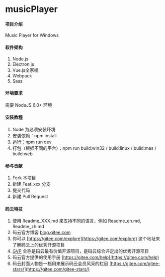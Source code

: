 # musicPlayer

#### 项目介绍
Music Player for Windows

#### 软件架构
 1. Node.js
 2. Electron.js
 3. Vue.js全家桶
 4. Webpack
 5. Sass

#### 环境要求

 需要 NodeJS 6.0+ 环境


#### 安装教程

1. Node 为必须安装环境
2. 安装依赖：npm install
3. 运行：npm run dev
4. 打包（根据不同的平台）：npm run build:win32 / build:linux / build:mas / build:web


#### 参与贡献

1. Fork 本项目
2. 新建 Feat_xxx 分支
3. 提交代码
4. 新建 Pull Request


#### 码云特技

1. 使用 Readme\_XXX.md 来支持不同的语言，例如 Readme\_en.md, Readme\_zh.md
2. 码云官方博客 [blog.gitee.com](https://blog.gitee.com)
3. 你可以 [https://gitee.com/explore](https://gitee.com/explore) 这个地址来了解码云上的优秀开源项目
4. [GVP](https://gitee.com/gvp) 全称是码云最有价值开源项目，是码云综合评定出的优秀开源项目
5. 码云官方提供的使用手册 [https://gitee.com/help](https://gitee.com/help)
6. 码云封面人物是一档用来展示码云会员风采的栏目 [https://gitee.com/gitee-stars/](https://gitee.com/gitee-stars/)